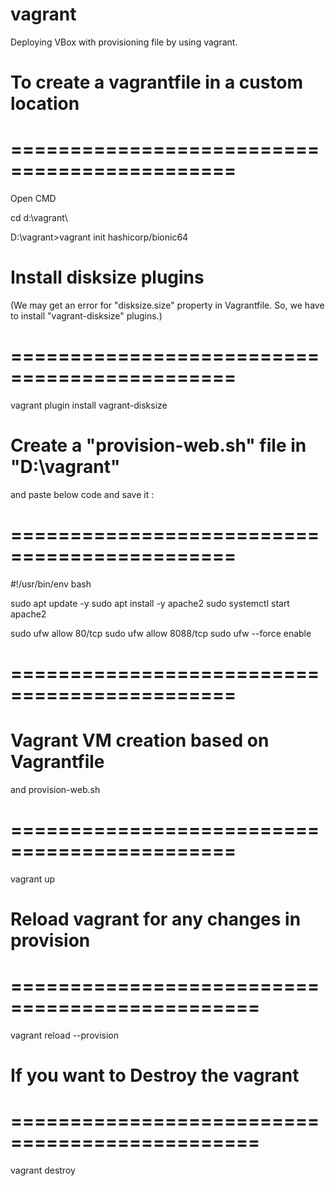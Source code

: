 # vagrant
Deploying VBox with provisioning file by using vagrant.

# To create a vagrantfile in a custom location 
# =============================================
Open CMD

cd d:\vagrant\

D:\vagrant>vagrant init hashicorp/bionic64

# Install disksize plugins
(We may get an error for "disksize.size" property 
in Vagrantfile. So, we have to install "vagrant-disksize"
plugins.)
# =============================================
vagrant plugin install vagrant-disksize

# Create a "provision-web.sh" file in "D:\vagrant" 
and paste below code and save it :
# =============================================
#!/usr/bin/env bash

sudo apt update -y
sudo apt install -y apache2
sudo systemctl start apache2

sudo ufw allow 80/tcp
sudo ufw allow 8088/tcp
sudo ufw --force enable
# =============================================

# Vagrant VM creation based on Vagrantfile 
and provision-web.sh
# =============================================
vagrant up


# Reload vagrant for any changes in provision
# ===============================================
vagrant reload --provision


# If you want to Destroy the vagrant
# ===============================================
vagrant destroy
